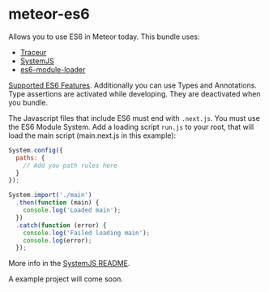 # meteor-es6

Allows you to use ES6 in Meteor today. This bundle uses:

* [Traceur](https://github.com/google/traceur-compiler)
* [SystemJS](https://github.com/systemjs/systemjs)
* [es6-module-loader](https://github.com/ModuleLoader/es6-module-loader)

[Supported ES6 Features](https://github.com/google/traceur-compiler/wiki/LanguageFeatures).
Additionally you can use Types and Annotations. Type assertions are activated while developing.
They are deactivated when you bundle.

The Javascript files that include ES6 must end with `.next.js`.
You must use the ES6 Module System. Add a loading script `run.js` to your root,
that will load the main script (main.next.js in this example):

```javascript
System.config({
  paths: {
    // Add you path rules here
  }
});

System.import('./main')
  .then(function (main) {
    console.log('Loaded main');
  })
  .catch(function (error) {
    console.log('Failed loading main');
    console.log(error);
  });
```

More info in the [SystemJS README](https://github.com/systemjs/systemjs).

A example project will come soon.
